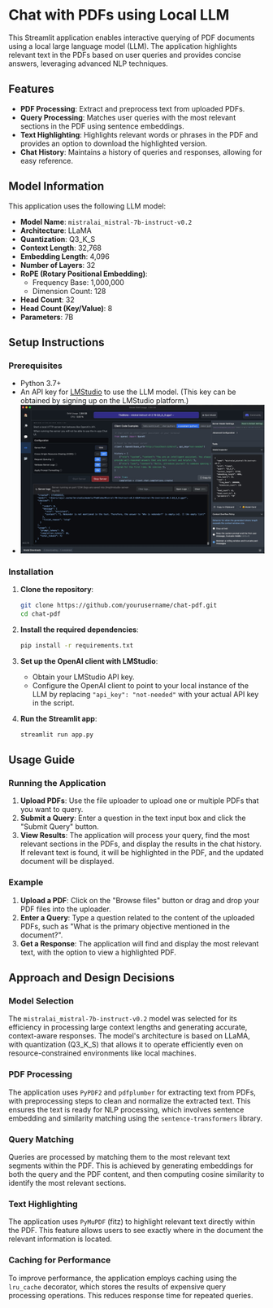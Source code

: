 # Chat with PDFs using Local LLM

This Streamlit application enables interactive querying of PDF documents using a local large language model (LLM). The application highlights relevant text in the PDFs based on user queries and provides concise answers, leveraging advanced NLP techniques.

## Features

- **PDF Processing**: Extract and preprocess text from uploaded PDFs.
- **Query Processing**: Matches user queries with the most relevant sections in the PDF using sentence embeddings.
- **Text Highlighting**: Highlights relevant words or phrases in the PDF and provides an option to download the highlighted version.
- **Chat History**: Maintains a history of queries and responses, allowing for easy reference.

## Model Information

This application uses the following LLM model:

- **Model Name**: `mistralai_mistral-7b-instruct-v0.2`
- **Architecture**: LLaMA
- **Quantization**: Q3_K_S
- **Context Length**: 32,768
- **Embedding Length**: 4,096
- **Number of Layers**: 32
- **RoPE (Rotary Positional Embedding)**: 
  - Frequency Base: 1,000,000
  - Dimension Count: 128
- **Head Count**: 32
- **Head Count (Key/Value)**: 8
- **Parameters**: 7B

## Setup Instructions

### Prerequisites

- Python 3.7+
- An API key for [LMStudio](https://lmstudio.ai/) to use the LLM model. (This key can be obtained by signing up on the LMStudio platform.)
- ![Alt text](Resources/LMstudio)


### Installation

1. **Clone the repository**:
    ```bash
    git clone https://github.com/yourusername/chat-pdf.git
    cd chat-pdf
    ```

2. **Install the required dependencies**:
    ```bash
    pip install -r requirements.txt
    ```

3. **Set up the OpenAI client with LMStudio**:
    - Obtain your LMStudio API key.
    - Configure the OpenAI client to point to your local instance of the LLM by replacing `"api_key": "not-needed"` with your actual API key in the script.

4. **Run the Streamlit app**:
    ```bash
    streamlit run app.py
    ```

## Usage Guide

### Running the Application

1. **Upload PDFs**: Use the file uploader to upload one or multiple PDFs that you want to query.
2. **Submit a Query**: Enter a question in the text input box and click the "Submit Query" button.
3. **View Results**: The application will process your query, find the most relevant sections in the PDFs, and display the results in the chat history. If relevant text is found, it will be highlighted in the PDF, and the updated document will be displayed.

### Example

1. **Upload a PDF**: Click on the "Browse files" button or drag and drop your PDF files into the uploader.
2. **Enter a Query**: Type a question related to the content of the uploaded PDFs, such as "What is the primary objective mentioned in the document?".
3. **Get a Response**: The application will find and display the most relevant text, with the option to view a highlighted PDF.

## Approach and Design Decisions

### Model Selection

The `mistralai_mistral-7b-instruct-v0.2` model was selected for its efficiency in processing large context lengths and generating accurate, context-aware responses. The model's architecture is based on LLaMA, with quantization (Q3_K_S) that allows it to operate efficiently even on resource-constrained environments like local machines.

### PDF Processing

The application uses `PyPDF2` and `pdfplumber` for extracting text from PDFs, with preprocessing steps to clean and normalize the extracted text. This ensures the text is ready for NLP processing, which involves sentence embedding and similarity matching using the `sentence-transformers` library.

### Query Matching

Queries are processed by matching them to the most relevant text segments within the PDF. This is achieved by generating embeddings for both the query and the PDF content, and then computing cosine similarity to identify the most relevant sections.

### Text Highlighting

The application uses `PyMuPDF` (fitz) to highlight relevant text directly within the PDF. This feature allows users to see exactly where in the document the relevant information is located.

### Caching for Performance

To improve performance, the application employs caching using the `lru_cache` decorator, which stores the results of expensive query processing operations. This reduces response time for repeated queries.


